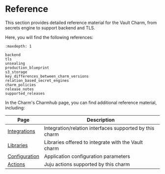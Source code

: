 # Reference

This section provides detailed reference material for the Vault Charm, from secrets engine to support backend and TLS.

Here, you will find the following references:


```{toctree}
:maxdepth: 1

backend
tls
unsealing
production_blueprint
s3_storage
key_differences_between_charm_versions
relation_based_secret_engines
charm_policies
release_notes
supported_releases
```

In the Charm's Charmhub page, you can find additional reference material, including:

| Page                                                         | Description                                             |
| ------------------------------------------------------------ | ------------------------------------------------------- |
| [Integrations](https://charmhub.io/vault-k8s/integrations)   | Integration/relation interfaces supported by this charm |
| [Libraries](https://charmhub.io/vault-k8s/libraries)         | Libraries offered to integrate with the Vault charm     |
| [Configuration](https://charmhub.io/vault-k8s/configuration) | Application configuration parameters                    |
| [Actions](https://charmhub.io/vault-k8s/actions)             | Juju actions supported by this charm                    |
